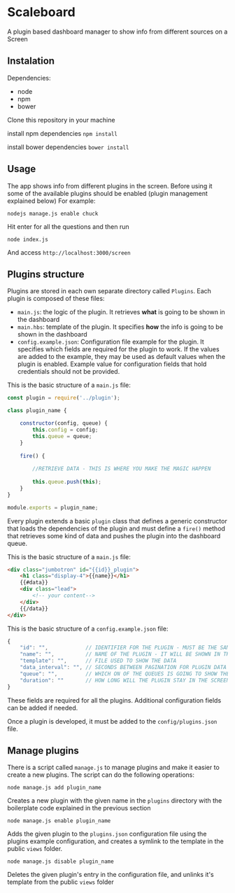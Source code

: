 # Scaleboard

A plugin based dashboard manager to show info from different sources on a Screen

## Instalation

Dependencies:
* node
* npm
* bower

Clone this repository in your machine

install npm dependencies
`npm install`

install bower dependencies
`bower install`

## Usage

The app shows info from different plugins in the screen. Before using it some of the available plugins should be enabled (plugin management explained below) For example:

`nodejs manage.js enable chuck`

Hit enter for all the questions and then run

`node index.js`

And access `http://localhost:3000/screen`

## Plugins structure

Plugins are stored in each own separate directory called `Plugins`. Each plugin is composed of these files:

* `main.js`:  the logic of the plugin. It retrieves __what__ is going to be shown in the dashboard
* `main.hbs`: template of the plugin. It specifies __how__ the info is going to be shown in the dashboard
* `config.example.json`: Configuration file example for the plugin. It specifies which fields are required for the plugin to work. If the values are added to the example, they may be used as default values when the plugin is enabled. Example value for configuration fields that hold credentials should not be provided.

This is the basic structure of a `main.js` file:

```javascript
const plugin = require('../plugin');

class plugin_name {

    constructor(config, queue) {
        this.config = config;
        this.queue = queue;
    }
    
    fire() {
    
        //RETRIEVE DATA - THIS IS WHERE YOU MAKE THE MAGIC HAPPEN
        
        this.queue.push(this);
    }
}

module.exports = plugin_name;
```

Every plugin extends a basic `plugin` class that defines a generic constructor 
that loads the dependencies of the plugin and must define a `fire()` method that
 retrieves some kind of data and pushes the plugin into the dashboard queue.

This is the basic structure of a `main.js` file:

```html
<div class="jumbotron" id="{{id}}_plugin">
    <h1 class="display-4">{{name}}</h1>
    {{#data}}
    <div class="lead">
        <!-- your content-->    
    </div>
    {{/data}}
</div>
```

This is the basic structure of a `config.example.json` file:

```javascript
{
    "id": "",            // IDENTIFIER FOR THE PLUGIN - MUST BE THE SAME AS THE FOLDER WHERE IT IS STORED
    "name": "",          // NAME OF THE PLUGIN - IT WILL BE SHOWN IN THE HEADER OF THE INFO
    "template": "",      // FILE USED TO SHOW THE DATA
    "data_interval": "", // SECONDS BETWEEN PAGINATION FOR PLUGIN DATA
    "queue": "",         // WHICH ON OF THE QUEUES IS GOING TO SHOW THE PLUGIN INFO (1,2)
    "duration": ""       // HOW LONG WILL THE PLUGIN STAY IN THE SCREEN - NOT WORKING YET
}
```
These fields are required for all the plugins. Additional configuration fields can be added if needed.

Once a plugin is developed, it must be added to the `config/plugins.json` file.

## Manage plugins

There is a script called `manage.js` to manage plugins and make it easier to create a new plugins.
The script can do the following operations:

`node manage.js add plugin_name`

Creates a new plugin with the given name in the `plugins` directory with the boilerplate code explained in the previous section

`node manage.js enable plugin_name` 

Adds the given plugin to the `plugins.json` configuration file using the plugins example configuration, and creates a symlink to the template in the public `views` folder.

`node manage.js disable plugin_name` 

Deletes the given plugin's entry in the configuration file, and unlinks it's template from the public `views` folder
